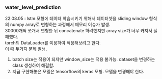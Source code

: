 ### water_level_prediction   
22.08.05 : lstm 모형에 데이터 학습시키기 위해서 데이터셋을 sliding window 형식의 numpy array로 변형하는 과정에서 메모리 이슈가 발생.   
30000개씩 쪼개서 변형한 뒤 concatenate 하려했지만 array size가 너무 커져서 실패했다.   
torch의 DataLoader를 이용하여 적용해보려고 한다.   
이 때 두가지 문제 발생.   
1. batch size는 적용이 되지만 window_size는 적용 불가능. dataset을 변경하는 class 생성하여 해결함.   
2. 지금 구현해놓은 모델은 tensorflow의 keras 모형. 모델을 변경해야 한다.   

